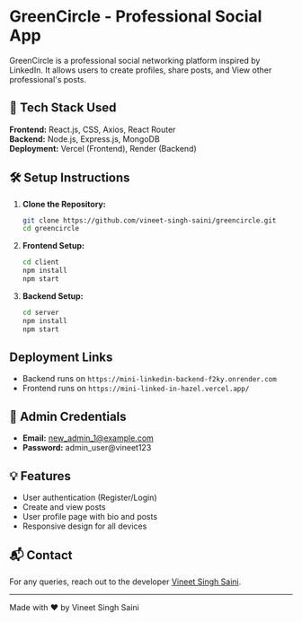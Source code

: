 
# GreenCircle - Professional Social App

GreenCircle is a professional social networking platform inspired by LinkedIn. It allows users to create profiles, share posts, and View  other professional's posts.

## 🚀 Tech Stack Used

**Frontend:** React.js, CSS, Axios, React Router  
**Backend:** Node.js, Express.js, MongoDB  
**Deployment:** Vercel (Frontend), Render (Backend)

## 🛠️ Setup Instructions

1. **Clone the Repository:**
   ```bash
   git clone https://github.com/vineet-singh-saini/greencircle.git
   cd greencircle
   ```

2. **Frontend Setup:**
   ```bash
   cd client
   npm install
   npm start
   ```

3. **Backend Setup:**
   ```bash
   cd server
   npm install
   npm start
   ```

## Deployment Links
   - Backend runs on `https://mini-linkedin-backend-f2ky.onrender.com`
   - Frontend runs on `https://mini-linked-in-hazel.vercel.app/`

## 👤 Admin Credentials

- **Email:** new_admin_1@example.com  
- **Password:** admin_user@vineet123

## 💡 Features

- User authentication (Register/Login)
- Create and view posts
- User profile page with bio and posts
- Responsive design for all devices

## 📬 Contact

For any queries, reach out to the developer [Vineet Singh Saini](https://www.linkedin.com/in/vineet-singh-saini-253741306?utm_source=share&utm_campaign=share_via&utm_content=profile&utm_medium=ios_app).

---
Made with ❤️ by Vineet Singh Saini
